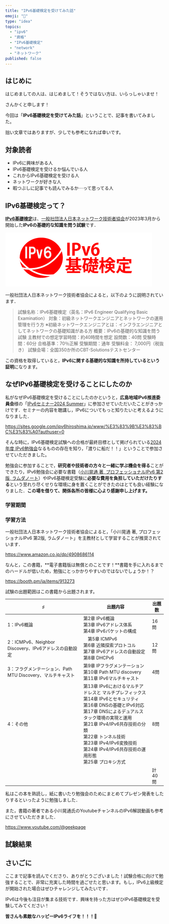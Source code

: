 ```yaml
---
title: "IPv6基礎検定を受けてみた話"
emoji: "📖"
type: "idea"
topics:
  - "ipv6"
  - "資格"
  - "IPv6基礎検定"
  - "network"
  - "ネットワーク"
published: false
---
```


## はじめに

はじめましての人は、はじめまして！そうではない方は、いらっしゃいませ！

さんかくと申します！

今回は「**IPv6基礎検定を受けてみた話**」ということで、記事を書いてみました。

拙い文章ではありますが、少しでも参考になれば幸いです。

## 対象読者

- IPv6に興味がある人
- IPv6基礎検定を受けるか悩んでいる人
- これからIPv6基礎検定を受ける人
- ネットワークが好きな人
- 暇つぶしに記事でも読んでみるか⋯って思ってる人

## IPv6基礎検定って？

[**IPv6基礎検定**](https://network-engineer.jp/ipv6basic)は、[一般社団法人日本ネットワーク技術者協会](https://network-engineer.jp/)が2023年3月から開始した**IPv6の基礎的な知識を問う試験**です．

![](/images/sankakuipv6/IPv6basic.png)

一般社団法人日本ネットワーク技術者協会によると，以下のように説明されています．

> 試験名称：IPv6基礎検定（英名：IPv6 Engineer Qualifying Basic Examination）
> 対象：初級ネットワークエンジニアとネットワークの運用管理を行う方
> ※初級ネットワークエンジニアとは：インフラエンジニアとしてネットワークの基礎知識がある方
> 概要：IPv6の基礎的な知識を問う試験
> 主教材での想定学習時間：約40時間を想定
> 設問数：40問
> 受験時間：60分
> 合格基準：70％正解
> 受験期間：通年
> 受験料金： 7,000円（税抜き）
> 試験会場：全国350か所のCBT-Solutionsテストセンター

この資格を取得していると，**IPv6に関する基礎的な知識を所持しているという証明**になります。

## なぜIPv6基礎検定を受けることにしたのか

私がなぜIPv6基礎検定を受けることにしたのかというと，**広島地域IPv6推進委員会**様の「[IPv6セミナー2024 Summer](https://www.ipv6hiroshima.jp/%E3%82%BB%E3%83%9F%E3%83%8A%E3%83%BC%E3%82%A4%E3%83%99%E3%83%B3%E3%83%88/ipv6%E3%82%BB%E3%83%9F%E3%83%8A%E3%83%BC2024summer)」に参加させていただいたことがきっかけです．セミナーの内容を聴講し，IPv6についてもっと知りたいと考えるようになりました．

https://sites.google.com/ipv6hiroshima.jp/www/%E3%83%9B%E3%83%BC%E3%83%A0?authuser=0

そんな時に，IPv6基礎検定試験への合格が最終目標として掲げられている[2024年度 IPv6勉強会](https://sites.google.com/ipv6hiroshima.jp/www/%E3%82%BB%E3%83%9F%E3%83%8A%E3%83%BC%E3%82%A4%E3%83%99%E3%83%B3%E3%83%88/2024%E5%B9%B4%E5%BA%A6ipv6%E5%8B%89%E5%BC%B7%E4%BC%9Aipv6%E5%9F%BA%E7%A4%8E%E6%A4%9C%E5%AE%9A%E5%8F%97%E9%A8%93%E6%94%AF%E6%8F%B4)なるものの存在を知り，「渡りに船だ！！」ということで参加させていただきました。

勉強会に参加することで，**研究者や技術者の方々と一緒に学ぶ機会を得る**ことができたり，IPv6勉強会に必要な書籍（[小川晃通 著, プロフェッショナルIPv6 第2版, ラムダノート](https://www.amazon.co.jp/dp/4908686114)）やIPv6基礎検定受験に**必要な費用を負担していただけたりする**という至れり尽くせりな環境に身を置くことができたのはとても良い経験になりました．**この場を借りて、関係各所の皆様に心より感謝申し上げます。**

### 学習期間



### 学習方法

一般社団法人日本ネットワーク技術者協会によると，「小川晃通 著, プロフェッショナルIPv6 第2版, ラムダノート」を主教材として学習することが推奨されています．

https://www.amazon.co.jp/dp/4908686114

なんと，この書籍，**電子書籍版は無償とのことです！**書籍を手に入れるまでのハードルが低いため，勉強にとっかかりやすいのではないでしょうか！？

https://booth.pm/ja/items/913273

試験の出題範囲はこの書籍から出題されます。

| ♯ | 出題内容 | 出題数 |
|---|----------|--------|
| 1：IPv6概論 | 第2章 IPv6概論<br>第3章 IPv6アドレス体系<br>第4章 IPv6パケットの構成 | 16問 |
| 2：ICMPv6、Neighbor Discovery、IPv6アドレスの自動設定 |　第5章 ICMPv6<br>第6章 近隣探索プロトコル<br>第7章 IPv6アドレスの自動設定<br>第8章 DHCPv6 | 12問 |
| 3：フラグメンテーション、Path MTU Discovery、マルチキャスト | 第9章 IPフラグメンテーション<br>第10章 Path MTU discovery<br>第11章 IPv6マルチキャスト | 4問 |
| 4：その他 | 第13章 IPv6におけるマルチアドレスと マルチプレフィックス<br>第14章 IPv6とセキュリティ<br>第16章 DNSの基礎とIPv6対応<br>第17章 DNSによるデュアルスタック環境の実現と運用<br>第21章 IPv4/IPv6共存技術の分類<br>第22章 トンネル技術<br>第23章 IPv4/IPv6変換技術<br>第24章 IPv4/IPv6共存技術の運用形態<br>第25章 プロキシ方式 | 8問 |
|   |  | 計40問 |

私はこの本を熟読し，紙に書いたり勉強会のためにまとめてプレゼン発表をしたりするといったように勉強しました．

また，書籍の著者である小川晃通氏のYoutubeチャンネルのIPv6解説動画も参考にさせていただきました．

https://www.youtube.com/@geekpage















## 試験結果



## さいごに

ここまで記事を読んでくださり、ありがとうございました！試験合格に向けて勉強することで、非常に充実した時間を過ごせたと思います。もし，IPv6上級検定が開始された場合はぜひチャレンジしてみたいです．

IPv6は今後も注目が集まる技術です．興味を持った方はぜひIPv6基礎検定を受験してみてください！

**皆さんも素敵なハッピーIPv6ライフを！！！🌸**
